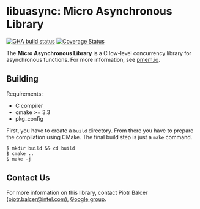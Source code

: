 # **libuasync: Micro Asynchronous Library**

[![GHA build status](https://github.com/pmem/libuasync/workflows/libuasync/badge.svg?branch=master)](https://github.com/pmem/libuasync/actions)
[![Coverage Status](https://codecov.io/github/pmem/libuasync/coverage.svg?branch=master)](https://codecov.io/gh/wlemkows/libuasync/branch/master)

The **Micro Asynchronous Library** is a C low-level concurrency library for asynchronous functions.
For more information, see [pmem.io](https://pmem.io).

## Building

Requirements:
- C compiler
- cmake >= 3.3
- pkg_config

First, you have to create a `build` directory.
From there you have to prepare the compilation using CMake.
The final build step is just a `make` command.

```shell
$ mkdir build && cd build
$ cmake ..
$ make -j
```

## Contact Us

For more information on this library, contact
Piotr Balcer (piotr.balcer@intel.com),
[Google group](https://groups.google.com/group/pmem).
